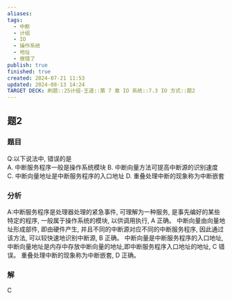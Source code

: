 ```yaml
---
aliases: 
tags:
  - 中断
  - 计组
  - IO
  - 操作系统
  - 地址
  - 做错了
publish: true
finished: true
created: 2024-07-21 11:53
updated: 2024-08-13 14:24
TARGET DECK: 刷题::25计组-王道::第 7 章 IO 系统::7.3 IO 方式::题2
---
```


## 题2
### 题目
Q:以下说法中, 错误的是  
A. 中断服务程序一般是操作系统模块
B. 中断向量方法可提高中断源的识别速度
C. 中断向量地址是中断服务程序的入口地址
D. 重叠处理中断的现象称为中断嵌套
### 分析
A:中断服务程序是处理器处理的紧急事件, 可理解为一种服务, 是事先编好的某些特定的程序, 一般属于操作系统的模块, 以供调用执行, A 正确。
中断向量由向量地址形成部件, 即由硬件产生, 并且不同的中断源对应不同的中断服务程序, 因此通过该方法, 可以较快速地识别中断源, $\mathrm{B}$ 正确。
中断向量是中断服务程序的入口地址,中断向量地址是内存中存放中断向量的地址,即中断服务程序入口地址的地址, C 错误。
重叠处理中断的现象称为中断嵌套, D 正确。
### 解
C
